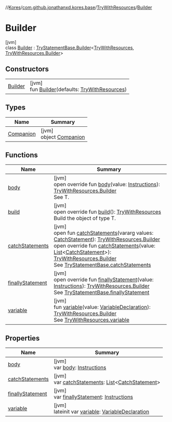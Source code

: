 //[Kores](../../../../index.md)/[com.github.jonathanxd.kores.base](../../index.md)/[TryWithResources](../index.md)/[Builder](index.md)

# Builder

[jvm]\
class [Builder](index.md) : [TryStatementBase.Builder](../../-try-statement-base/-builder/index.md)<[TryWithResources](../index.md), [TryWithResources.Builder](index.md)>

## Constructors

| | |
|---|---|
| [Builder](-builder.md) | [jvm]<br>fun [Builder](-builder.md)(defaults: [TryWithResources](../index.md)) |

## Types

| Name | Summary |
|---|---|
| [Companion](-companion/index.md) | [jvm]<br>object [Companion](-companion/index.md) |

## Functions

| Name | Summary |
|---|---|
| [body](body.md) | [jvm]<br>open override fun [body](body.md)(value: [Instructions](../../../com.github.jonathanxd.kores/-instructions/index.md)): [TryWithResources.Builder](index.md)<br>See T. |
| [build](build.md) | [jvm]<br>open override fun [build](build.md)(): [TryWithResources](../index.md)<br>Build the object of type T. |
| [catchStatements](../../-try-statement-base/-builder/catch-statements.md) | [jvm]<br>open fun [catchStatements](../../-try-statement-base/-builder/catch-statements.md)(vararg values: [CatchStatement](../../-catch-statement/index.md)): [TryWithResources.Builder](index.md)<br>open override fun [catchStatements](catch-statements.md)(value: [List](https://kotlinlang.org/api/latest/jvm/stdlib/kotlin.collections/-list/index.html)<[CatchStatement](../../-catch-statement/index.md)>): [TryWithResources.Builder](index.md)<br>See [TryStatementBase.catchStatements](../../-try-statement-base/catch-statements.md) |
| [finallyStatement](finally-statement.md) | [jvm]<br>open override fun [finallyStatement](finally-statement.md)(value: [Instructions](../../../com.github.jonathanxd.kores/-instructions/index.md)): [TryWithResources.Builder](index.md)<br>See [TryStatementBase.finallyStatement](../../-try-statement-base/finally-statement.md) |
| [variable](variable.md) | [jvm]<br>fun [variable](variable.md)(value: [VariableDeclaration](../../-variable-declaration/index.md)): [TryWithResources.Builder](index.md)<br>See [TryWithResources.variable](../variable.md) |

## Properties

| Name | Summary |
|---|---|
| [body](body.md) | [jvm]<br>var [body](body.md): [Instructions](../../../com.github.jonathanxd.kores/-instructions/index.md) |
| [catchStatements](catch-statements.md) | [jvm]<br>var [catchStatements](catch-statements.md): [List](https://kotlinlang.org/api/latest/jvm/stdlib/kotlin.collections/-list/index.html)<[CatchStatement](../../-catch-statement/index.md)> |
| [finallyStatement](finally-statement.md) | [jvm]<br>var [finallyStatement](finally-statement.md): [Instructions](../../../com.github.jonathanxd.kores/-instructions/index.md) |
| [variable](variable.md) | [jvm]<br>lateinit var [variable](variable.md): [VariableDeclaration](../../-variable-declaration/index.md) |
